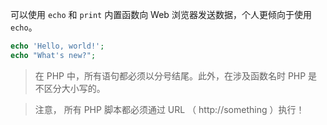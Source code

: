 可以使用 `echo` 和 `print` 内置函数向 Web 浏览器发送数据，个人更倾向于使用 `echo`。

```php
echo 'Hello, world!';
echo "What's new?";
```

> 在 PHP 中，所有语句都必须以分号结尾。此外，在涉及函数名时 PHP 是不区分大小写的。

> 注意， 所有 PHP 脚本都必须通过 URL （ http://something ）执行！


